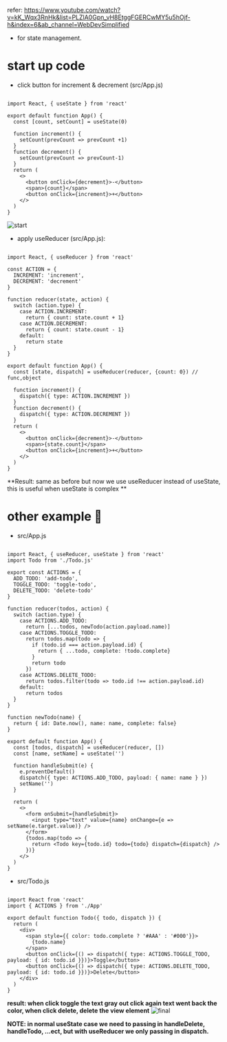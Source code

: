 refer: https://www.youtube.com/watch?v=kK_Wqx3RnHk&list=PLZlA0Gpn_vH8EtggFGERCwMY5u5hOjf-h&index=6&ab_channel=WebDevSimplified

- for state management.

# start up code

- click button for increment & decrement (src/App.js)

```

import React, { useState } from 'react'

export default function App() {
  const [count, setCount] = useState(0)

  function increment() {
    setCount(prevCount => prevCount +1)
  }
  function decrement() {
    setCount(prevCount => prevCount-1)
  }
  return (
    <>
      <button onClick={decrement}>-</button>
      <span>{count}</span>
      <button onClick={increment}>+</button>
    </>
  )
}

```
![start](https://trello-attachments.s3.amazonaws.com/5cef6e87da0d0b7598cbc7a9/6050502e1d89694169d2e48a/81d98c1b2ca40cf2dce058b63ca6d4c6/image.png)

- apply useReducer (src/App.js):

```

import React, { useReducer } from 'react'

const ACTION = {
  INCREMENT: 'increment',
  DECREMENT: 'decrement'
}

function reducer(state, action) {
  switch (action.type) {
    case ACTION.INCREMENT:
      return { count: state.count + 1}
    case ACTION.DECREMENT:
      return { count: state.count - 1}
    default:
      return state
  }
}

export default function App() {
  const [state, dispatch] = useReducer(reducer, {count: 0}) // func,object

  function increment() {
    dispatch({ type: ACTION.INCREMENT })
  }
  function decrement() {
    dispatch({ type: ACTION.DECREMENT })
  }
  return (
    <>
      <button onClick={decrement}>-</button>
      <span>{state.count}</span>
      <button onClick={increment}>+</button>
    </>
  )
}

```

**Result: same as before but now we use useReducer instead of useState, this is useful when useState is complex **
# other example  💫

- src/App.js

```

import React, { useReducer, useState } from 'react'
import Todo from './Todo.js'

export const ACTIONS = {
  ADD_TODO: 'add-todo',
  TOGGLE_TODO: 'toggle-todo',
  DELETE_TODO: 'delete-todo'
}

function reducer(todos, action) {
  switch (action.type) {
    case ACTIONS.ADD_TODO:
      return [...todos, newTodo(action.payload.name)]
    case ACTIONS.TOGGLE_TODO:
      return todos.map(todo => {
        if (todo.id === action.payload.id) {
          return { ...todo, complete: !todo.complete}
        }
        return todo
      })
    case ACTIONS.DELETE_TODO:
      return todos.filter(todo => todo.id !== action.payload.id)
    default:
      return todos
  }
}

function newTodo(name) {
  return { id: Date.now(), name: name, complete: false}
}

export default function App() {
  const [todos, dispatch] = useReducer(reducer, [])
  const [name, setName] = useState('')
  
  function handleSubmit(e) {
    e.preventDefault()
    dispatch({ type: ACTIONS.ADD_TODO, payload: { name: name } })
    setName('')
  }

  return (
    <>
      <form onSubmit={handleSubmit}>
        <input type="text" value={name} onChange={e => setName(e.target.value)} />
      </form>
      {todos.map(todo => {
        return <Todo key={todo.id} todo={todo} dispatch={dispatch} />
      })}
    </>
  )
}

```

- src/Todo.js

```

import React from 'react'
import { ACTIONS } from './App'

export default function Todo({ todo, dispatch }) {
  return (
    <div>
      <span style={{ color: todo.complete ? '#AAA' : '#000'}}>
        {todo.name}
      </span>
      <button onClick={() => dispatch({ type: ACTIONS.TOGGLE_TODO, payload: { id: todo.id }})}>Toggle</button>
      <button onClick={() => dispatch({ type: ACTIONS.DELETE_TODO, payload: { id: todo.id }})}>Delete</button>
    </div>
  )
}

```

**result: when click toggle the text gray out click again text went back the color, when click delete, delete the view element**
![final](https://trello-attachments.s3.amazonaws.com/5cef6e87da0d0b7598cbc7a9/6050502e1d89694169d2e48a/87f4922941d84532de56b9e66ee20c40/image.png)

**NOTE: in normal useState case we need to passing in handleDelete, handleTodo, ...ect, but with useReducer we only passing in dispatch.**